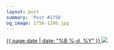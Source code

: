 ```yaml
---
layout: post
summary: 'Post #1756'
og_image: 1756-1280.jpg
---
```


<p>
 <time>
  <a href="/1756">
   {{ page.date | date: "%B %-d, %Y" }}
  </a>
 </time>
 <a href="/1756">
  <img sizes="(min-width: 700px) 50vw, calc(100vw - 2rem)" src="{{ site.assets_url }}/1756-640.jpg" srcset="{{ site.assets_url }}/1756-320.jpg 320w, {{ site.assets_url }}/1756-640.jpg 640w, {{ site.assets_url }}/1756-960.jpg 960w, {{ site.assets_url }}/1756-1280.jpg 1280w"/>
 </a>
</p>
